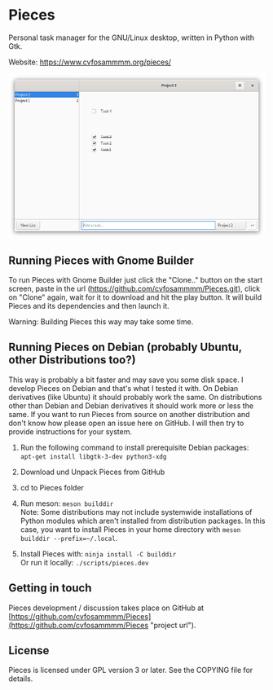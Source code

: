# Pieces

Personal task manager for the GNU/Linux desktop, written in Python with Gtk.

Website: <a href="https://www.cvfosammmm.org/pieces/">https://www.cvfosammmm.org/pieces/</a>

![Screenshot](https://github.com/cvfosammmm/Pieces/raw/master/data/screenshot.png)

## Running Pieces with Gnome Builder

To run Pieces with Gnome Builder just click the "Clone.." button on the start screen, paste in the url (https://github.com/cvfosammmm/Pieces.git), click on "Clone" again, wait for it to download and hit the play button. It will build Pieces and its dependencies and then launch it.

Warning: Building Pieces this way may take some time.

## Running Pieces on Debian (probably Ubuntu, other Distributions too?)

This way is probably a bit faster and may save you some disk space. I develop Pieces on Debian and that's what I tested it with. On Debian derivatives (like Ubuntu) it should probably work the same. On distributions other than Debian and Debian derivatives it should work more or less the same. If you want to run Pieces from source on another distribution and don't know how please open an issue here on GitHub. I will then try to provide instructions for your system.

1. Run the following command to install prerequisite Debian packages:<br />
`apt-get install libgtk-3-dev python3-xdg`

2. Download und Unpack Pieces from GitHub

3. cd to Pieces folder

4. Run meson: `meson builddir`<br />
Note: Some distributions may not include systemwide installations of Python modules which aren't installed from distribution packages. In this case, you want to install Pieces in your home directory with `meson builddir --prefix=~/.local`.

5. Install Pieces with: `ninja install -C builddir`<br />
Or run it locally: `./scripts/pieces.dev`

## Getting in touch

Pieces development / discussion takes place on GitHub at [https://github.com/cvfosammmm/Pieces](https://github.com/cvfosammmm/Pieces "project url").

## License

Pieces is licensed under GPL version 3 or later. See the COPYING file for details.
